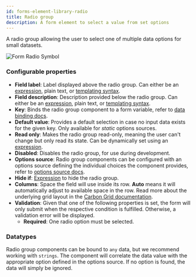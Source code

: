 ```yaml
---
id: forms-element-library-radio
title: Radio group
description: A form element to select a value from set options
---
```


A radio group allowing the user to select one of multiple data options for small datasets.

![Form Radio Symbol](/img/form-icons/form-radio.svg)

### Configurable properties

- **Field label**: Label displayed above the radio group. Can either be an [expression](../../feel/language-guide/feel-expressions-introduction.md), plain text, or [templating syntax](../configuration/forms-config-templating-syntax.md).
- **Field description**: Description provided below the radio group. Can either be an [expression](../../feel/language-guide/feel-expressions-introduction.md), plain text, or [templating syntax](../configuration/forms-config-templating-syntax.md).
- **Key**: Binds the radio group component to a form variable, refer to [data binding docs](../configuration/forms-config-data-binding.md).
- **Default value**: Provides a default selection in case no input data exists for the given key. Only available for _static_ options sources.
- **Read only**: Makes the radio group read-only, meaning the user can't change but only read its state. Can be dynamically set using an [expression](../../feel/language-guide/feel-expressions-introduction.md).
- **Disabled**: Disables the radio group, for use during development.
- **Options source**: Radio group components can be configured with an options source defining the individual choices the component provides, refer to [options source docs](../configuration/forms-config-options.md).
- **Hide if**: [Expression](../../feel/language-guide/feel-expressions-introduction.md) to hide the radio group.
- **Columns**: Space the field will use inside its row. **Auto** means it will automatically adjust to available space in the row. Read more about the underlying grid layout in the [Carbon Grid documentation](https://carbondesignsystem.com/guidelines/2x-grid/overview).
- **Validation**: Given that one of the following properties is set, the form will only submit when the respective condition is fulfilled. Otherwise, a validation error will be displayed.
  - **Required**: One radio option must be selected.

### Datatypes

Radio group components can be bound to `any` data, but we recommend working with `strings`. The component will correlate the data value with the appropriate option defined in the options source. If no option is found, the data will simply be ignored.
